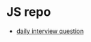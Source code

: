 # JS repo
 - [daily interview question](https://github.com/Advanced-Frontend/Daily-Interview-Question)
